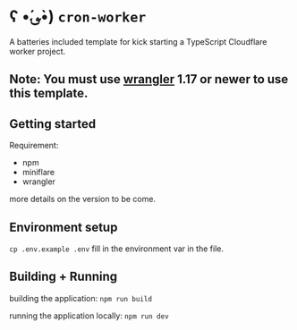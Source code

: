 # ʕ •́؈•̀) `cron-worker`

A batteries included template for kick starting a TypeScript Cloudflare worker project.

## Note: You must use [wrangler](https://developers.cloudflare.com/workers/cli-wrangler/install-update) 1.17 or newer to use this template.

## Getting started

Requirement:
- npm
- miniflare
- wrangler

more details on the version to be come.

## Environment setup

`cp .env.example .env`
fill in the environment var in the file.

## Building + Running
building the application:
`npm run build`

running the application locally:
`npm run dev`
